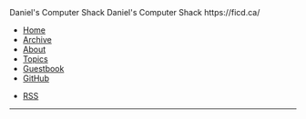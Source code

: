 <zone>
<rss-title>Daniel's Computer Shack</rss-title>
<rss-description>Daniel's Computer Shack</rss-description>
<rss-link>https://ficd.ca/</rss-link>
</zone>

- [Home](./index)
- [Archive](./archive)
- [About](./about)
- [Topics](./topics)
- [Guestbook](./guestbook)
- [GitHub](https://github.com/ficcdaf/ficd-blog)

<!-- -->

- [RSS](./feed.xml)

---

